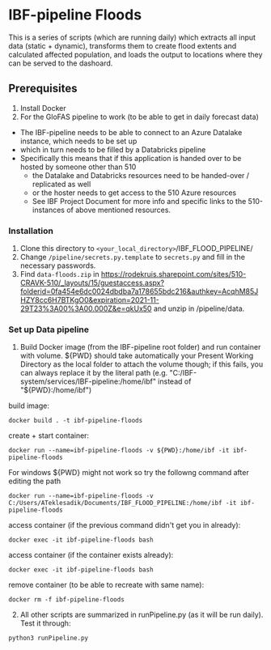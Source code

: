 # IBF-pipeline Floods

This is a series of scripts (which are running daily) which extracts all input data (static + dynamic), transforms them to create flood extents and calculated affected population, and loads the output to locations where they can be served to the dashoard.

## Prerequisites

1. Install Docker
2. For the GloFAS pipeline to work (to be able to get in daily forecast data)
  - The IBF-pipeline needs to be able to connect to an Azure Datalake instance, which needs to be set up
  - which in turn needs to be filled by a Databricks pipeline
  - Specifically this means that if this application is handed over to be hosted by someone other than 510
    - the Datalake and Databricks resources need to be handed-over / replicated as well
    - or the hoster needs to get access to the 510 Azure resources
    - See IBF Project Document for more info and specific links to the 510-instances of above mentioned resources.

### Installation

1. Clone this directory to `<your_local_directory>`/IBF_FLOOD_PIPELINE/
2. Change `/pipeline/secrets.py.template` to `secrets.py` and fill in the necessary passwords.
3. Find `data-floods.zip` in https://rodekruis.sharepoint.com/sites/510-CRAVK-510/_layouts/15/guestaccess.aspx?folderid=0fa454e6dc0024dbdba7a178655bdc216&authkey=AcqhM85JHZY8cc6H7BTKgO0&expiration=2021-11-29T23%3A00%3A00.000Z&e=qkUx50 and unzip in /pipeline/data.

### Set up Data pipeline

1. Build Docker image (from the IBF-pipeline root folder) and run container with volume. ${PWD} should take automatically your Present Working Directory as the local folder to attach the volume though; if this fails, you can always replace it by the literal path (e.g. "C:/IBF-system/services/IBF-pipeline:/home/ibf" instead of "${PWD}:/home/ibf")

build image:

```
docker build . -t ibf-pipeline-floods
```
create + start container: 
```
docker run --name=ibf-pipeline-floods -v ${PWD}:/home/ibf -it ibf-pipeline-floods
```
For windows ${PWD} might not work so try the followng command after editing the path
```
docker run --name=ibf-pipeline-floods -v C:/Users/ATeklesadik/Documents/IBF_FLOOD_PIPELINE:/home/ibf -it ibf-pipeline-floods
```
access container (if the previous command didn't get you in already): 
```
docker exec -it ibf-pipeline-floods bash
```
access container (if the container exists already): 
```
docker exec -it ibf-pipeline-floods bash
```
remove container (to be able to recreate with same name): 

```
docker rm -f ibf-pipeline-floods
```

2. All other scripts are summarized in runPipeline.py (as it will be run daily). Test it through:

```
python3 runPipeline.py
```

